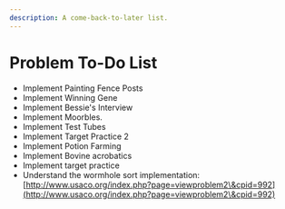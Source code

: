 ```yaml
---
description: A come-back-to-later list.
---
```


# Problem To-Do List

* Implement Painting Fence Posts
* Implement Winning Gene
* Implement Bessie's Interview
* Implement Moorbles.&#x20;
* Implement Test Tubes
* Implement Target Practice 2
* Implement Potion Farming
* Implement Bovine acrobatics
* Implement target practice
* Understand the wormhole sort implementation: [http://www.usaco.org/index.php?page=viewproblem2\&cpid=992](http://www.usaco.org/index.php?page=viewproblem2\&cpid=992)
